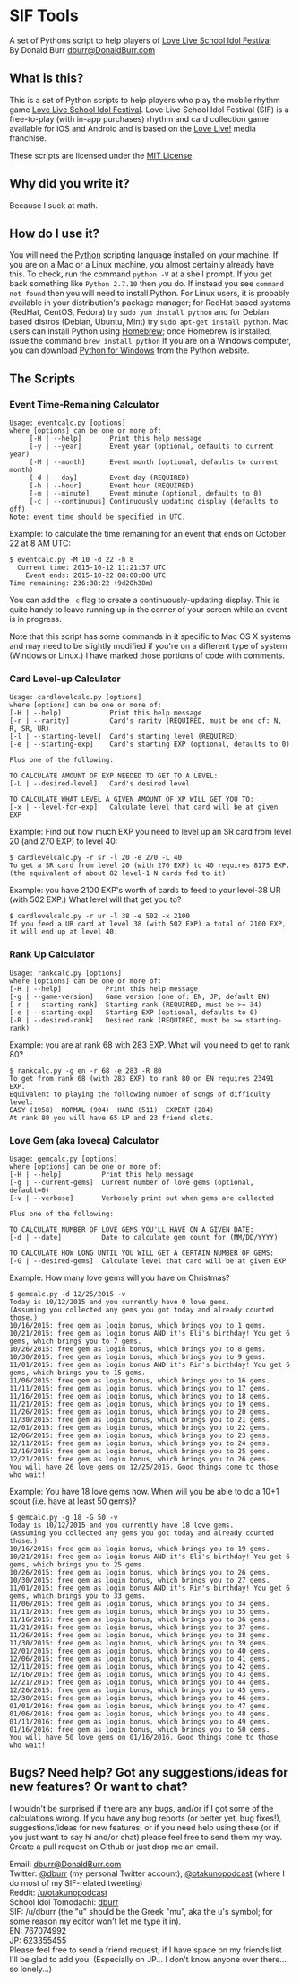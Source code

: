 # SIF Tools
A set of Pythons script to help players of [Love Live School Idol Festival](http://www.school-fes.klabgames.net)  
By Donald Burr <dburr@DonaldBurr.com>

## What is this?

This is a set of Python scripts to help players who play the mobile rhythm game [Love Live School Idol Festival](http://www.school-fes.klabgames.net).
Love Live School Idol Festival (SIF) is a free-to-play (with in-app purchases) rhythm and card collection game available for iOS and Android
and is based on the [Love Live!](http://www.lovelive-anime.jp/worldwide/) media franchise.

These scripts are licensed under the [MIT License](LICENSE).

## Why did you write it?

Because I suck at math.

## How do I use it?

You will need the [Python](https://www.python.org) scripting language installed on your machine. If you are on a Mac or a Linux machine, you almost certainly already have this. To check, run the command `python -V` at a shell prompt. If you get back something like `Python 2.7.10` then you do. If instead you see `command not found` then you will need to install Python. For Linux users, it is probably available in your distribution's package manager; for RedHat based systems (RedHat, CentOS, Fedora) try `sudo yum install python` and for Debian based distros (Debian, Ubuntu, Mint) try `sudo apt-get install python`. Mac users can install Python using [Homebrew](http://brew.sh); once Homebrew is installed, issue the command `brew install python` If you are on a Windows computer, you can download [Python for Windows](https://www.python.org/downloads/windows/) from the Python website.

## The Scripts

### Event Time-Remaining Calculator

```
Usage: eventcalc.py [options]
where [options] can be one or more of:
     [-H | --help]       Print this help message
     [-y | --year]       Event year (optional, defaults to current year)
     [-M | --month]      Event month (optional, defaults to current month)
     [-d | --day]        Event day (REQUIRED)
     [-h | --hour]       Event hour (REQUIRED)
     [-m | --minute]     Event minute (optional, defaults to 0)
     [-c | --continuous] Continuously updating display (defaults to off)
Note: event time should be specified in UTC.
```

Example: to calculate the time remaining for an event that ends on October 22 at 8 AM UTC:

```
$ eventcalc.py -M 10 -d 22 -h 8
  Current time: 2015-10-12 11:21:37 UTC
    Event ends: 2015-10-22 08:00:00 UTC
Time remaining: 236:38:22 (9d20h38m)
```

You can add the `-c` flag to create a continuously-updating display. This is quite handy to leave running up in the corner of your screen while an event is in progress.

Note that this script has some commands in it specific to Mac OS X systems and may need to be slightly modified if you're on a different type of system (Windows or Linux.) I have marked those portions of code with comments.

### Card Level-up Calculator

```
Usage: cardlevelcalc.py [options]
where [options] can be one or more of:
[-H | --help]            Print this help message
[-r | --rarity]          Card's rarity (REQUIRED, must be one of: N, R, SR, UR)
[-l | --starting-level]  Card's starting level (REQUIRED)
[-e | --starting-exp]    Card's starting EXP (optional, defaults to 0)

Plus one of the following:

TO CALCULATE AMOUNT OF EXP NEEDED TO GET TO A LEVEL:
[-L | --desired-level]   Card's desired level

TO CALCULATE WHAT LEVEL A GIVEN AMOUNT OF XP WILL GET YOU TO:
[-x | --level-for-exp]   Calculate level that card will be at given EXP
```

Example: Find out how much EXP you need to level up an SR card from level 20 (and 270 EXP) to level 40:

```
$ cardlevelcalc.py -r sr -l 20 -e 270 -L 40
To get a SR card from level 20 (with 270 EXP) to 40 requires 8175 EXP.
(the equivalent of about 82 level-1 N cards fed to it)
```

Example: you have 2100 EXP's worth of cards to feed to your level-38 UR (with 502 EXP.) What level will that get you to?

```
$ cardlevelcalc.py -r ur -l 38 -e 502 -x 2100
If you feed a UR card at level 38 (with 502 EXP) a total of 2100 EXP,
it will end up at level 40.
```

### Rank Up Calculator

```
Usage: rankcalc.py [options]
where [options] can be one or more of:
[-H | --help]           Print this help message
[-g | --game-version]   Game version (one of: EN, JP, default EN)
[-r | --starting-rank]  Starting rank (REQUIRED, must be >= 34)
[-e | --starting-exp]   Starting EXP (optional, defaults to 0)
[-R | --desired-rank]   Desired rank (REQUIRED, must be >= starting-rank)
```

Example: you are at rank 68 with 283 EXP. What will you need to get to rank 80?

```
$ rankcalc.py -g en -r 68 -e 283 -R 80
To get from rank 68 (with 283 EXP) to rank 80 on EN requires 23491 EXP.
Equivalent to playing the following number of songs of difficulty level:
EASY (1958)  NORMAL (904)  HARD (511)  EXPERT (284)
At rank 80 you will have 65 LP and 23 friend slots.
```

### Love Gem (aka loveca) Calculator

```
Usage: gemcalc.py [options]
where [options] can be one or more of:
[-H | --help]          Print this help message
[-g | --current-gems]  Current number of love gems (optional, default=0)
[-v | --verbose]       Verbosely print out when gems are collected

Plus one of the following:

TO CALCULATE NUMBER OF LOVE GEMS YOU'LL HAVE ON A GIVEN DATE:
[-d | --date]          Date to calculate gem count for (MM/DD/YYYY)

TO CALCULATE HOW LONG UNTIL YOU WILL GET A CERTAIN NUMBER OF GEMS:
[-G | --desired-gems]  Calculate level that card will be at given EXP
```

Example: How many love gems will you have on Christmas?

```
$ gemcalc.py -d 12/25/2015 -v
Today is 10/12/2015 and you currently have 0 love gems.
(Assuming you collected any gems you got today and already counted those.)
10/16/2015: free gem as login bonus, which brings you to 1 gems.
10/21/2015: free gem as login bonus AND it's Eli's birthday! You get 6 gems, which brings you to 7 gems.
10/26/2015: free gem as login bonus, which brings you to 8 gems.
10/30/2015: free gem as login bonus, which brings you to 9 gems.
11/01/2015: free gem as login bonus AND it's Rin's birthday! You get 6 gems, which brings you to 15 gems.
11/06/2015: free gem as login bonus, which brings you to 16 gems.
11/11/2015: free gem as login bonus, which brings you to 17 gems.
11/16/2015: free gem as login bonus, which brings you to 18 gems.
11/21/2015: free gem as login bonus, which brings you to 19 gems.
11/26/2015: free gem as login bonus, which brings you to 20 gems.
11/30/2015: free gem as login bonus, which brings you to 21 gems.
12/01/2015: free gem as login bonus, which brings you to 22 gems.
12/06/2015: free gem as login bonus, which brings you to 23 gems.
12/11/2015: free gem as login bonus, which brings you to 24 gems.
12/16/2015: free gem as login bonus, which brings you to 25 gems.
12/21/2015: free gem as login bonus, which brings you to 26 gems.
You will have 26 love gems on 12/25/2015. Good things come to those who wait!
```

Example: You have 18 love gems now. When will you be able to do a 10+1 scout (i.e. have at least 50 gems)?

```
$ gemcalc.py -g 18 -G 50 -v
Today is 10/12/2015 and you currently have 18 love gems.
(Assuming you collected any gems you got today and already counted those.)
10/16/2015: free gem as login bonus, which brings you to 19 gems.
10/21/2015: free gem as login bonus AND it's Eli's birthday! You get 6 gems, which brings you to 25 gems.
10/26/2015: free gem as login bonus, which brings you to 26 gems.
10/30/2015: free gem as login bonus, which brings you to 27 gems.
11/01/2015: free gem as login bonus AND it's Rin's birthday! You get 6 gems, which brings you to 33 gems.
11/06/2015: free gem as login bonus, which brings you to 34 gems.
11/11/2015: free gem as login bonus, which brings you to 35 gems.
11/16/2015: free gem as login bonus, which brings you to 36 gems.
11/21/2015: free gem as login bonus, which brings you to 37 gems.
11/26/2015: free gem as login bonus, which brings you to 38 gems.
11/30/2015: free gem as login bonus, which brings you to 39 gems.
12/01/2015: free gem as login bonus, which brings you to 40 gems.
12/06/2015: free gem as login bonus, which brings you to 41 gems.
12/11/2015: free gem as login bonus, which brings you to 42 gems.
12/16/2015: free gem as login bonus, which brings you to 43 gems.
12/21/2015: free gem as login bonus, which brings you to 44 gems.
12/26/2015: free gem as login bonus, which brings you to 45 gems.
12/30/2015: free gem as login bonus, which brings you to 46 gems.
01/01/2016: free gem as login bonus, which brings you to 47 gems.
01/06/2016: free gem as login bonus, which brings you to 48 gems.
01/11/2016: free gem as login bonus, which brings you to 49 gems.
01/16/2016: free gem as login bonus, which brings you to 50 gems.
You will have 50 love gems on 01/16/2016. Good things come to those who wait!
```

## Bugs? Need help? Got any suggestions/ideas for new features? Or want to chat?

I wouldn't be surprised if there are any bugs, and/or if I got some of the calculations wrong. If you have any bug reports (or better yet, bug fixes!), suggestions/ideas for new features, or if you need help using these (or if you just want to say hi and/or chat) please feel free to send them my way. Create a pull request on Github or just drop me an email.

Email: <dburr@DonaldBurr.com>  
Twitter: [@dburr](https://twitter.com/dburr) (my personal Twitter account), [@otakunopodcast](https://twitter.com/otakunopodcast) (where I do most of my SIF-related tweeting)  
Reddit: [/u/otakunopodcast](https://www.reddit.com/user/otakunopodcast/)  
School Idol Tomodachi: [dburr](http://schoolido.lu/user/dburr/)  
SIF: /u/dburr (the "u" should be the Greek "mu", aka the u's symbol; for some reason my editor won't let me type it in).  
EN: 767074992  
JP: 623355455  
Please feel free to send a friend request; if I have space on my friends list I'll be glad to add you. (Especially on JP... I don't know anyone over there... so lonely...)